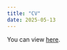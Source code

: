 ```yaml
---
title: "CV"
date: 2025-05-13
---
```


You can view [here](https://bibymaths.github.io/files/AbhinavMishraResume2025.pdf).
